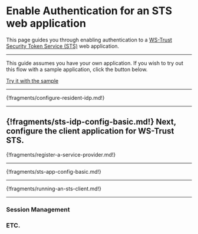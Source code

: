 # Enable Authentication for an STS web application

This page guides you through enabling authentication to a [WS-Trust Security Token Service (STS)](insertlink) web application. 

---

This guide assumes you have your own application. If you wish to try out this flow with a sample application, click the button below. 

<a class="samplebtn_a" href="../../../quick-starts/webapp-sts-sample" target="_blank" rel="nofollow noopener">Try it with the sample</a>

----

{!fragments/configure-resident-idp.md!}

----

{!fragments/sts-idp-config-basic.md!}
Next, configure the client application for WS-Trust STS.
----

{!fragments/register-a-service-provider.md!}

----

{!fragments/sts-app-config-basic.md!}

----

{!fragments/running-an-sts-client.md!}

----

### Session Management

### ETC.

